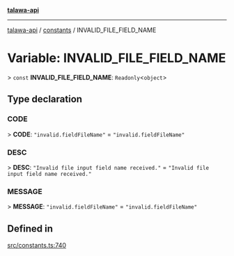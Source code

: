 [**talawa-api**](../../README.md)

***

[talawa-api](../../modules.md) / [constants](../README.md) / INVALID\_FILE\_FIELD\_NAME

# Variable: INVALID\_FILE\_FIELD\_NAME

\> `const` **INVALID\_FILE\_FIELD\_NAME**: `Readonly`\<`object`\>

## Type declaration

### CODE

\> **CODE**: `"invalid.fieldFileName"` = `"invalid.fieldFileName"`

### DESC

\> **DESC**: `"Invalid file input field name received."` = `"Invalid file input field name received."`

### MESSAGE

\> **MESSAGE**: `"invalid.fieldFileName"` = `"invalid.fieldFileName"`

## Defined in

[src/constants.ts:740](https://github.com/PalisadoesFoundation/talawa-api/blob/832d310bae30bd8cb45fb1b44f62dd776dccc52f/src/constants.ts#L740)
